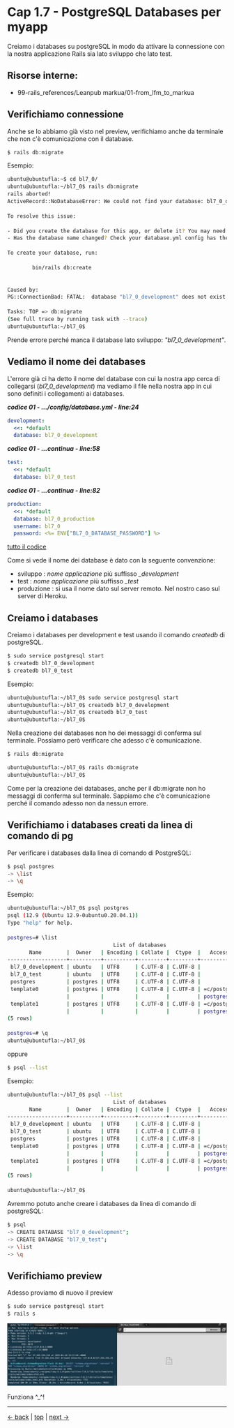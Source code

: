 # <a name="top"></a> Cap 1.7 - PostgreSQL Databases per myapp

Creiamo i databases su postgreSQL in modo da attivare la connessione con la nostra applicazione Rails sia lato sviluppo che lato test.



## Risorse interne:

- 99-rails_references/Leanpub markua/01-from_lfm_to_markua



## Verifichiamo connessione

Anche se lo abbiamo già visto nel preview, verifichiamo anche da terminale che non c'è comunicazione con il database.

```bash
$ rails db:migrate
```

Esempio:

```bash
ubuntu@ubuntufla:~$ cd bl7_0/
ubuntu@ubuntufla:~/bl7_0$ rails db:migrate
rails aborted!
ActiveRecord::NoDatabaseError: We could not find your database: bl7_0_development. Which can be found in the database configuration file located at config/database.yml.

To resolve this issue:

- Did you create the database for this app, or delete it? You may need to create your database.
- Has the database name changed? Check your database.yml config has the correct database name.

To create your database, run:

        bin/rails db:create


Caused by:
PG::ConnectionBad: FATAL:  database "bl7_0_development" does not exist

Tasks: TOP => db:migrate
(See full trace by running task with --trace)
ubuntu@ubuntufla:~/bl7_0$ 
```

Prende errore perché manca il database lato sviluppo: *"bl7_0_development"*.



## Vediamo il nome dei databases

L'errore già ci ha detto il nome del database con cui la nostra app cerca di collegarsi (*bl7_0_development*) ma vediamo il file nella nostra app in cui sono definiti i collegamenti ai databases.

***codice 01 - .../config/database.yml - line:24***

```yaml
development:
  <<: *default
  database: bl7_0_development
```

***codice 01 - ...continua - line:58***

```yaml
test:
  <<: *default
  database: bl7_0_test
```

***codice 01 - ...continua - line:82***

```yaml
production:
  <<: *default
  database: bl7_0_production
  username: bl7_0
  password: <%= ENV["BL7_0_DATABASE_PASSWORD"] %>
```

[tutto il codice](https://github.com/flaviobordonidev/leanpubabrandnewcms/blob/master/01-base/01-new_app_with_ubuntu_multipass/07_01-config-database.yml)


Come si vede il nome dei database è dato con la seguente convenzione:

- sviluppo    : *nome applicazione* più suffisso *_development*
- test        : *nome applicazione* più suffisso *_test*
- produzione  : si usa il nome dato sul server remoto. Nel nostro caso sul server di Heroku.



## Creiamo i databases

Creiamo i databases per development e test usando il comando *createdb* di postgreSQL.

```bash
$ sudo service postgresql start
$ createdb bl7_0_development
$ createdb bl7_0_test
```

Esempio:

```bash
ubuntu@ubuntufla:~/bl7_0$ sudo service postgresql start
ubuntu@ubuntufla:~/bl7_0$ createdb bl7_0_development
ubuntu@ubuntufla:~/bl7_0$ createdb bl7_0_test
ubuntu@ubuntufla:~/bl7_0$ 
```

Nella creazione dei databases non ho dei messaggi di conferma sul terminale. Possiamo però verificare che adesso c'è comunicazione.

```bash
$ rails db:migrate
```

```bash
ubuntu@ubuntufla:~/bl7_0$ rails db:migrate
ubuntu@ubuntufla:~/bl7_0$ 
```

Come per la creazione dei databases, anche per il db:migrate non ho messaggi di conferma sul terminale. Sappiamo che c'è comunicazione perché il comando adesso non da nessun errore.



## Verifichiamo i databases creati da linea di comando di pg

Per verificare i databases dalla linea di comando di PostgreSQL:

```bash
$ psql postgres
-> \list
-> \q
```

Esempio:

```bash
ubuntu@ubuntufla:~/bl7_0$ psql postgres
psql (12.9 (Ubuntu 12.9-0ubuntu0.20.04.1))
Type "help" for help.

postgres=# \list
                                  List of databases
       Name        |  Owner   | Encoding | Collate |  Ctype  |   Access privileges   
-------------------+----------+----------+---------+---------+-----------------------
 bl7_0_development | ubuntu   | UTF8     | C.UTF-8 | C.UTF-8 | 
 bl7_0_test        | ubuntu   | UTF8     | C.UTF-8 | C.UTF-8 | 
 postgres          | postgres | UTF8     | C.UTF-8 | C.UTF-8 | 
 template0         | postgres | UTF8     | C.UTF-8 | C.UTF-8 | =c/postgres          +
                   |          |          |         |         | postgres=CTc/postgres
 template1         | postgres | UTF8     | C.UTF-8 | C.UTF-8 | =c/postgres          +
                   |          |          |         |         | postgres=CTc/postgres
(5 rows)

postgres=# \q
ubuntu@ubuntufla:~/bl7_0$
```

oppure

```bash
$ psql --list
```

Esempio:

```bash
ubuntu@ubuntufla:~/bl7_0$ psql --list
                                  List of databases
       Name        |  Owner   | Encoding | Collate |  Ctype  |   Access privileges   
-------------------+----------+----------+---------+---------+-----------------------
 bl7_0_development | ubuntu   | UTF8     | C.UTF-8 | C.UTF-8 | 
 bl7_0_test        | ubuntu   | UTF8     | C.UTF-8 | C.UTF-8 | 
 postgres          | postgres | UTF8     | C.UTF-8 | C.UTF-8 | 
 template0         | postgres | UTF8     | C.UTF-8 | C.UTF-8 | =c/postgres          +
                   |          |          |         |         | postgres=CTc/postgres
 template1         | postgres | UTF8     | C.UTF-8 | C.UTF-8 | =c/postgres          +
                   |          |          |         |         | postgres=CTc/postgres
(5 rows)

ubuntu@ubuntufla:~/bl7_0$ 
```

Avremmo potuto anche creare i databases da linea di comando di postgreSQL:

```bash
$ psql
-> CREATE DATABASE "bl7_0_development";
-> CREATE DATABASE "bl7_0_test";
-> \list
-> \q
```




## Verifichiamo preview

Adesso proviamo di nuovo il preview

```bash
$ sudo service postgresql start
$ rails s
```

![fig01](https://github.com/flaviobordonidev/leanpubabrandnewcms/blob/master/01-base/01-new_app/08_fig01-preview_working.png)

Funziona ^_^!



---

[<- back](https://github.com/flaviobordonidev/leanpubabrandnewcms/blob/master/01-base/01-new_app/07-new_app.md)
 | [top](#top) |
[next ->](https://github.com/flaviobordonidev/leanpubabrandnewcms/blob/master/01-base/01-new_app/09-gemfile_ruby_version.md)
